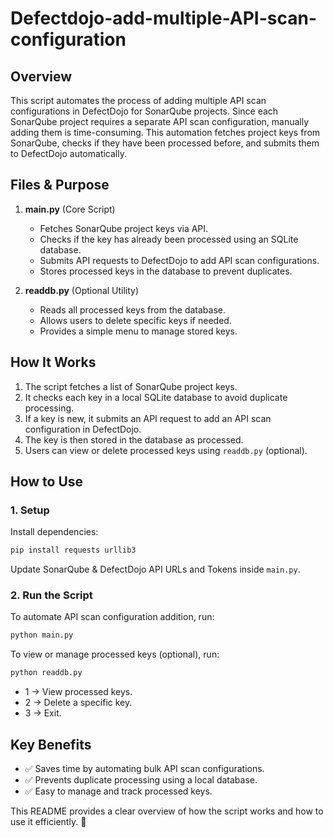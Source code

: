 # Defectdojo-add-multiple-API-scan-configuration

## Overview

This script automates the process of adding multiple API scan configurations in DefectDojo for SonarQube projects. Since each SonarQube project requires a separate API scan configuration, manually adding them is time-consuming. This automation fetches project keys from SonarQube, checks if they have been processed before, and submits them to DefectDojo automatically.

## Files & Purpose

1. **main.py** (Core Script)
   - Fetches SonarQube project keys via API.
   - Checks if the key has already been processed using an SQLite database.
   - Submits API requests to DefectDojo to add API scan configurations.
   - Stores processed keys in the database to prevent duplicates.

2. **readdb.py** (Optional Utility)
   - Reads all processed keys from the database.
   - Allows users to delete specific keys if needed.
   - Provides a simple menu to manage stored keys.

## How It Works

1. The script fetches a list of SonarQube project keys.
2. It checks each key in a local SQLite database to avoid duplicate processing.
3. If a key is new, it submits an API request to add an API scan configuration in DefectDojo.
4. The key is then stored in the database as processed.
5. Users can view or delete processed keys using `readdb.py` (optional).

## How to Use

### 1. Setup

Install dependencies:
```sh
pip install requests urllib3
```

Update SonarQube & DefectDojo API URLs and Tokens inside `main.py`.

### 2. Run the Script

To automate API scan configuration addition, run:
```sh
python main.py
```

To view or manage processed keys (optional), run:
```sh
python readdb.py
```
- 1 → View processed keys.
- 2 → Delete a specific key.
- 3 → Exit.

## Key Benefits

- ✅ Saves time by automating bulk API scan configurations.
- ✅ Prevents duplicate processing using a local database.
- ✅ Easy to manage and track processed keys.

This README provides a clear overview of how the script works and how to use it efficiently. 🚀
